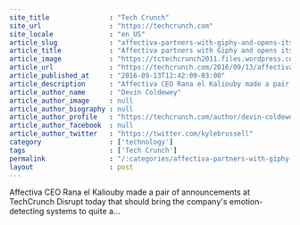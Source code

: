```yaml
---
site_title               : "Tech Crunch"
site_url                 : "https://techcrunch.com"
site_locale              : "en_US"
article_slug             : "affectiva-partners-with-giphy-and-opens-its-emotion-sensing-api-to-small-businesses"
article_title            : "Affectiva partners with Giphy and opens its emotion-sensing API to small businesses"
article_image            : "https://tctechcrunch2011.files.wordpress.com/2016/09/rana-el-kalloubi.jpg?w=764&h=400&crop=1"
article_url              : "https://techcrunch.com/2016/09/13/affectiva-partners-with-giphy-and-opens-its-emotion-sensing-api-to-small-businesses/"
article_published_at     : "2016-09-13T12:42:09-03:00"
article_description      : "Affectiva CEO Rana el Kaliouby made a pair of announcements at TechCrunch Disrupt today that should bring the company's emotion-detecting systems to quite a..."
article_author_name      : "Devin Coldewey"
article_author_image     : null
article_author_biography : null
article_author_profile   : "https://techcrunch.com/author/devin-coldewey/"
article_author_facebook  : null
article_author_twitter   : "https://twitter.com/kylebrussell"
category                 : ['technology']
tags                     : ['Tech Crunch']
permalink                : "/:categories/affectiva-partners-with-giphy-and-opens-its-emotion-sensing-api-to-small-businesses/"
layout                   : post
---
```


Affectiva CEO Rana el Kaliouby made a pair of announcements at TechCrunch Disrupt today that should bring the company's emotion-detecting systems to quite a...
